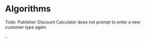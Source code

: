 # Algorithms

Todo: Publisher Discount Calculator does not prompt to enter a new customer type again.

..
